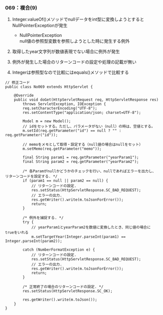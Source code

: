 ### 069：複合(9)        

1. Integer.valueOf()メソッドでnullデータをint型に変換しようとするとNullPointerExceptionが発生        
    * NullPointerException      
        null値の参照型変数を参照しようとした時に発生する例外        

2. 取得したyear文字列が数値表現でない場合に例外が発生       

3. 例外が発生した場合のリターンコードの設定や処理の記載が無い       

4. Integerは参照型なので比較にはequals()メソッドで比較する

```
// 修正コード
public class No069 extends HttpServlet {

    @Override
    public void doGet(HttpServletRequest req, HttpServletResponse res)
        throws ServletException, IOException {
        req.setCharacterEncoding("UTF-8");
        res.setContentType("application/json; charset=UTF-8");

        Model m = new Model();
        // idをセットする。ただし、パラメータがない（null）の時は、空値とする。
        m.setId(req.getParameter("id") == null ? "" : req.getParameter("id"));

        // memoをメモとして取得・設定する（null値の場合はnullをセット） 
        m.setMemo(req.getParameter("memo"));
        
        final String param1 = req.getParameter("yearParam1");
        final String param2 = req.getParameter("yearParam2");
        
        /* 各Paramがnullかどうかのチェックを行い、nullであればエラーを出力し、リターンコードを設定する. */
        if (param1 == null || param2 == null) {
            // リターンコードの設定.
            res.setStatus(HttpServletResponse.SC_BAD_REQUEST);
            // エラーの出力.
            res.getWriter().write(m.toJsonForError());
            return;
        }
        
        /* 例外を捕捉する. */
        try {
            // yearParam1とyearParam2を数値に変換したとき、同じ値の場合にtrueをいれる
            m.setTargetYear(Integer.parseInt(param1) == Integer.parseInt(param2));
            
        catch (NumberFormatException e) {
            // リターンコードの設定.
            res.setStatus(HttpServletResponse.SC_BAD_REQUEST);
            // エラーの出力.
            res.getWriter().write(m.toJsonForError());
            return;
        }
        
        /* 正常終了の場合のリターンコードの設定. */
        res.setStatus(HttpServletResponse.SC_OK);
        
        res.getWriter().write(m.toJson());
    }
}
```